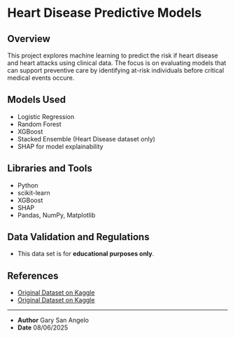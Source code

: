 # Heart Disease Predictive Models

## Overview
This project explores machine learning to predict the risk if heart disease and heart attacks using clinical data.
The focus is on evaluating models that can support preventive care by identifying at-risk individuals before critical medical events occure.

## Models Used
- Logistic Regression
- Random Forest
- XGBoost
- Stacked Ensemble (Heart Disease dataset only)
- SHAP for model explainability

## Libraries and Tools
- Python
- scikit-learn
- XGBoost
- SHAP
- Pandas, NumPy, Matplotlib

## Data Validation and Regulations
- This data set is for **educational purposes only**.

## References
- [Original Dataset on Kaggle](https://www.kaggle.com/datasets/fedesoriano/heart-failure-prediction)
- [Original Dataset on Kaggle](https://www.kaggle.com/datasets/fatemehmohammadinia/heart-attack-dataset-tarik-a-rashid/data)

---
- **Author** Gary San Angelo
- **Date** 08/06/2025
